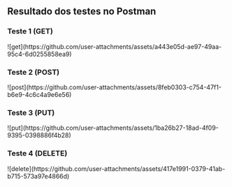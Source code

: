 <h2>Resultado dos testes no Postman</h2>

<h3>Teste 1 (GET)</h3>
![get](https://github.com/user-attachments/assets/a443e05d-ae97-49aa-95c4-6d0255858ea9)

<h3>Teste 2 (POST)</h3>
![post](https://github.com/user-attachments/assets/8feb0303-c754-47f1-b6e9-4c6c4a9e6e56)

<h3>Teste 3 (PUT)</h3>
![put](https://github.com/user-attachments/assets/1ba26b27-18ad-4f09-9395-0398886f4b28)

<h3>Teste 4 (DELETE)</h3>
![delete](https://github.com/user-attachments/assets/417e1991-0379-41ab-b715-573a97e4866d)


